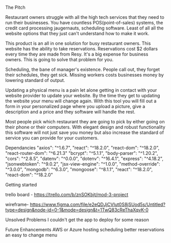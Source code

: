 The Pitch

Restaurant owners struggle with all the high tech services that they need to run their businesses. You have countless POS(point-of-sales) systems, the credit card processing jaugernauts, scheduling software. Least of all all the website options that they just can't understand how to make it work.

This product is an all in one solution for busy restaurant owners. This website has the ability to take reservations. Reservations cost $2 dollars every time they are made from Resy. It's a big expense for business owners. This is going to solve that problem for you. 

Scheduling, the bane of manager's existence. People call out, they forget their schedules, they get sick. Missing workers costs businesses money by lowering standard of output.

Updating a physical menu is a pain let alone getting in contact with your website provider to update your website. By the time they get to updating the website your menu will change again. With this tool you will fill out a form in your personalized page where you upload a picture, give a description and a price and they software will handle the rest.

Most people pick which restaurant they are going to pick by either going on their phone or their computers. With elegant design and robust functionality this software will not just save you money but also increase the standard of service you can provide for your customers.


Dependancies
    "axios": "^1.6.7",
    "react": "^18.2.0",
    "react-dom": "^18.2.0",
    "react-router-dom": "^6.21.3"
    "bcrypt": "^5.1.1",
    "body-parser": "^1.20.2",
    "cors": "^2.8.5",
    "datenv": "^0.0.0",
    "dotenv": "^16.4.1",
    "express": "^4.18.2",
    "jsonwebtoken": "^9.0.2",
    "jsx-view-engine": "^1.0.0",
    "method-override": "^3.0.0",
    "mongodb": "^6.3.0",
    "mongoose": "^8.1.1",
    "react": "^18.2.0",
    "react-dom": "^18.2.0"

Getting started

trello board - https://trello.com/b/znSOKbjt/mod-3-project

wireframe- https://www.figma.com/file/e2eQDJjCVIut0S8jSUod5s/Untitled?type=design&node-id=0-1&mode=design&t=1TwQ83cReThaXqvK-0

Unsolved Problems
I couldn't get the app to deploy for some reason


Future Enhancements
AWS or Azure hosting
scheduling
better reservations
an easy to change menu

